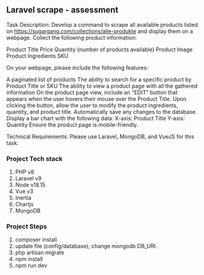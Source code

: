 ## Laravel scrape - assessment

Task Description: Develop a command to scrape all available products listed on https://sugargang.com/collections/alle-produkte and display them on a webpage. Collect the following product information:

Product Title
Price
Quantity (number of products available)
Product Image
Product Ingredients
SKU

On your webpage, please include the following features:

A paginated list of products
The ability to search for a specific product by Product Title or SKU
The ability to view a product page with all the gathered information
On the product page view, include an "EDIT" button that appears when the user hovers their mouse over the Product Title. Upon clicking the button, allow the user to modify the product ingredients, quantity, and product title. Automatically save any changes to the database.
Display a bar chart with the following data:
X-axis: Product Title
Y-axis: Quantity
Ensure the product page is mobile-friendly.

Technical Requirements: Please use Laravel, MongoDB, and VueJS for this task.

### Project Tech stack

1. PHP v8
2. Laravel v9
3. Node v18.15
4. Vue v3
5. Inertia 
6. Chartjs
7. MongoDB

### Project Steps

1. composer install
2. update file (config/database), change mongodb DB_URI.
3. php artisan migrate
4. npm install
5. npm run dev
